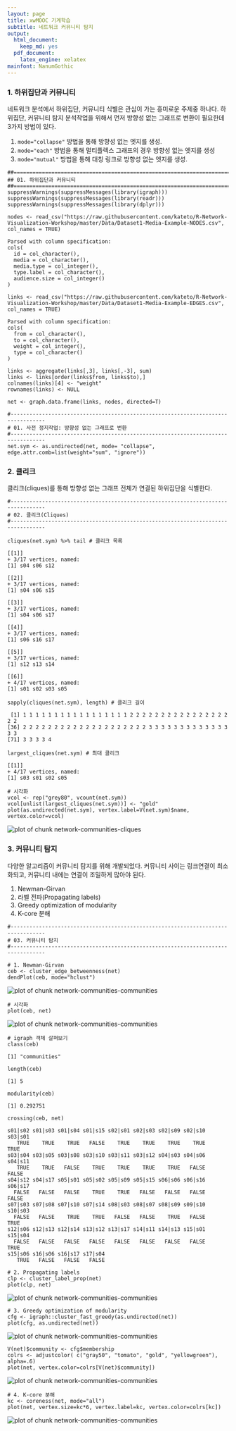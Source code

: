 ```yaml
---
layout: page
title: xwMOOC 기계학습
subtitle: 네트워크 커뮤니티 탐지
output:
  html_document: 
    keep_md: yes
  pdf_document:
    latex_engine: xelatex
mainfont: NanumGothic
---
```

 


### 1. 하위집단과 커뮤니티

네트워크 분석에서 하위집단, 커뮤니티 식별은 관심이 가는 흥미로운 주제중 하나다.
하위집단, 커뮤니티 탐지 분석작업을 위해서 먼저 방향성 없는 그래프로 변환이 필요한데 3가지 방법이 있다.

1. `mode="collapse"` 방법을 통해 방향성 없는 엣지를 생성.
1. `mode="each"` 방법을 통해 멀티플렉스 그래프의 경우 방향성 없는 엣지를 생성
1. `mode="mutual"` 방법을 통해 대칭 링크로 방향성 없는 엣지를 생성.



~~~{.r}
##================================================================================
## 01. 하위집단과 커뮤니티
##================================================================================
suppressWarnings(suppressMessages(library(igraph)))
suppressWarnings(suppressMessages(library(readr)))
suppressWarnings(suppressMessages(library(dplyr)))

nodes <- read_csv("https://raw.githubusercontent.com/kateto/R-Network-Visualization-Workshop/master/Data/Dataset1-Media-Example-NODES.csv", col_names = TRUE)
~~~



~~~{.output}
Parsed with column specification:
cols(
  id = col_character(),
  media = col_character(),
  media.type = col_integer(),
  type.label = col_character(),
  audience.size = col_integer()
)

~~~



~~~{.r}
links <- read_csv("https://raw.githubusercontent.com/kateto/R-Network-Visualization-Workshop/master/Data/Dataset1-Media-Example-EDGES.csv", col_names = TRUE)
~~~



~~~{.output}
Parsed with column specification:
cols(
  from = col_character(),
  to = col_character(),
  weight = col_integer(),
  type = col_character()
)

~~~



~~~{.r}
links <- aggregate(links[,3], links[,-3], sum)
links <- links[order(links$from, links$to),]
colnames(links)[4] <- "weight"
rownames(links) <- NULL

net <- graph.data.frame(links, nodes, directed=T)

#---------------------------------------------------------------------------------
# 01. 사전 정지작업: 방향성 없는 그래프로 변환
#---------------------------------------------------------------------------------
net.sym <- as.undirected(net, mode= "collapse", edge.attr.comb=list(weight="sum", "ignore"))
~~~

### 2. 클리크

클리크(cliques)를 통해 방향성 없는 그래프 전체가 연결된 하위집단을 식별한다.


~~~{.r}
#---------------------------------------------------------------------------------
# 02. 클리크(Cliques)
#---------------------------------------------------------------------------------

cliques(net.sym) %>% tail # 클리크 목록
~~~



~~~{.output}
[[1]]
+ 3/17 vertices, named:
[1] s04 s06 s12

[[2]]
+ 3/17 vertices, named:
[1] s04 s06 s15

[[3]]
+ 3/17 vertices, named:
[1] s04 s06 s17

[[4]]
+ 3/17 vertices, named:
[1] s06 s16 s17

[[5]]
+ 3/17 vertices, named:
[1] s12 s13 s14

[[6]]
+ 4/17 vertices, named:
[1] s01 s02 s03 s05

~~~



~~~{.r}
sapply(cliques(net.sym), length) # 클리크 길이
~~~



~~~{.output}
 [1] 1 1 1 1 1 1 1 1 1 1 1 1 1 1 1 1 1 2 2 2 2 2 2 2 2 2 2 2 2 2 2 2 2 2 2
[36] 2 2 2 2 2 2 2 2 2 2 2 2 2 2 2 2 2 2 2 2 3 3 3 3 3 3 3 3 3 3 3 3 3 3 3
[71] 3 3 3 3 4

~~~



~~~{.r}
largest_cliques(net.sym) # 최대 클리크
~~~



~~~{.output}
[[1]]
+ 4/17 vertices, named:
[1] s03 s01 s02 s05

~~~



~~~{.r}
# 시각화
vcol <- rep("grey80", vcount(net.sym))
vcol[unlist(largest_cliques(net.sym))] <- "gold"
plot(as.undirected(net.sym), vertex.label=V(net.sym)$name, vertex.color=vcol)
~~~

<img src="fig/network-communities-cliques-1.png" title="plot of chunk network-communities-cliques" alt="plot of chunk network-communities-cliques" style="display: block; margin: auto;" />

### 3. 커뮤니티 탐지

다양한 알고리즘이 커뮤니티 탐지를 위해 개발되었다. 커뮤니티 사이는 링크연결이 최소화되고,
커뮤니티 내에는 연결이 조밀하게 많아야 된다.

1. Newman-Girvan
1. 라벨 전파(Propagating labels)
1. Greedy optimization of modularity
1. K-core 분해



~~~{.r}
#---------------------------------------------------------------------------------
# 03. 커뮤니티 탐지
#---------------------------------------------------------------------------------

# 1. Newman-Girvan
ceb <- cluster_edge_betweenness(net) 
dendPlot(ceb, mode="hclust")
~~~

<img src="fig/network-communities-communities-1.png" title="plot of chunk network-communities-communities" alt="plot of chunk network-communities-communities" style="display: block; margin: auto;" />

~~~{.r}
# 시각화
plot(ceb, net)
~~~

<img src="fig/network-communities-communities-2.png" title="plot of chunk network-communities-communities" alt="plot of chunk network-communities-communities" style="display: block; margin: auto;" />

~~~{.r}
# igraph 객체 살펴보기
class(ceb)
~~~



~~~{.output}
[1] "communities"

~~~



~~~{.r}
length(ceb)  
~~~



~~~{.output}
[1] 5

~~~



~~~{.r}
modularity(ceb)
~~~



~~~{.output}
[1] 0.292751

~~~



~~~{.r}
crossing(ceb, net) 
~~~



~~~{.output}
s01|s02 s01|s03 s01|s04 s01|s15 s02|s01 s02|s03 s02|s09 s02|s10 s03|s01 
   TRUE    TRUE    TRUE   FALSE    TRUE    TRUE    TRUE    TRUE    TRUE 
s03|s04 s03|s05 s03|s08 s03|s10 s03|s11 s03|s12 s04|s03 s04|s06 s04|s11 
   TRUE    TRUE   FALSE    TRUE    TRUE    TRUE    TRUE   FALSE   FALSE 
s04|s12 s04|s17 s05|s01 s05|s02 s05|s09 s05|s15 s06|s06 s06|s16 s06|s17 
  FALSE   FALSE   FALSE    TRUE    TRUE   FALSE   FALSE   FALSE   FALSE 
s07|s03 s07|s08 s07|s10 s07|s14 s08|s03 s08|s07 s08|s09 s09|s10 s10|s03 
  FALSE   FALSE    TRUE    TRUE   FALSE   FALSE    TRUE   FALSE    TRUE 
s12|s06 s12|s13 s12|s14 s13|s12 s13|s17 s14|s11 s14|s13 s15|s01 s15|s04 
  FALSE   FALSE   FALSE   FALSE   FALSE   FALSE   FALSE   FALSE    TRUE 
s15|s06 s16|s06 s16|s17 s17|s04 
   TRUE   FALSE   FALSE   FALSE 

~~~



~~~{.r}
# 2. Propagating labels
clp <- cluster_label_prop(net)
plot(clp, net)
~~~

<img src="fig/network-communities-communities-3.png" title="plot of chunk network-communities-communities" alt="plot of chunk network-communities-communities" style="display: block; margin: auto;" />

~~~{.r}
# 3. Greedy optimization of modularity
cfg <- igraph::cluster_fast_greedy(as.undirected(net))
plot(cfg, as.undirected(net))
~~~

<img src="fig/network-communities-communities-4.png" title="plot of chunk network-communities-communities" alt="plot of chunk network-communities-communities" style="display: block; margin: auto;" />

~~~{.r}
V(net)$community <- cfg$membership
colrs <- adjustcolor( c("gray50", "tomato", "gold", "yellowgreen"), alpha=.6)
plot(net, vertex.color=colrs[V(net)$community])
~~~

<img src="fig/network-communities-communities-5.png" title="plot of chunk network-communities-communities" alt="plot of chunk network-communities-communities" style="display: block; margin: auto;" />

~~~{.r}
# 4. K-core 분해
kc <- coreness(net, mode="all")
plot(net, vertex.size=kc*6, vertex.label=kc, vertex.color=colrs[kc])
~~~

<img src="fig/network-communities-communities-6.png" title="plot of chunk network-communities-communities" alt="plot of chunk network-communities-communities" style="display: block; margin: auto;" />
